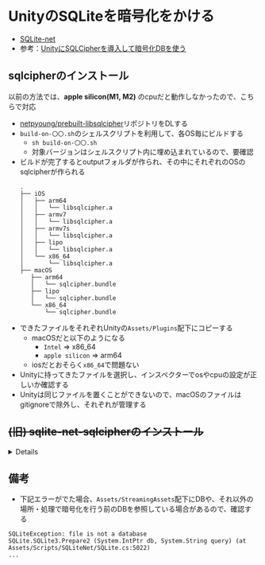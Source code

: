 # UnityのSQLiteを暗号化をかける
- [SQLite-net](https://github.com/praeclarum/sqlite-net#using-sqlcipher)
- 参考：[UnityにSQLCipherを導入して暗号化DBを使う](https://zenn.dev/shiena/articles/unity-sqlcipher#%E8%87%AA%E5%89%8D%E3%83%93%E3%83%AB%E3%83%89-1)

## sqlcipherのインストール
以前の方法では、**apple silicon(M1, M2)** のcpuだと動作しなかったので、こちらで対応
- [netpyoung/prebuilt-libsqlcipher](netpyoung/prebuilt-libsqlcipher)リポジトリをDLする
- `build-on-〇〇.sh`のシェルスクリプトを利用して、各OS毎にビルドする
  - `sh build-on-〇〇.sh`
  - 対象バージョンはシェルスクリプト内に埋め込まれているので、要確認
- ビルドが完了するとoutputフォルダが作られ、その中にそれぞれのOSのsqlcipherが作られる
  ```
  .
  ├── iOS
  │   ├── arm64
  │   │   └── libsqlcipher.a
  │   ├── armv7
  │   │   └── libsqlcipher.a
  │   ├── armv7s
  │   │   └── libsqlcipher.a
  │   ├── lipo
  │   │   └── libsqlcipher.a
  │   └── x86_64
  │       └── libsqlcipher.a
  ├── macOS
     ├── arm64
     │   └── sqlcipher.bundle
     ├── lipo
     │   └── sqlcipher.bundle
     └── x86_64
         └── sqlcipher.bundle
  ```
- できたファイルをそれぞれUnityの`Assets/Plugins`配下にコピーする
  - macOSだと以下のようになる
    - `Intel` => x86_64
    - `apple silicon` => arm64
  - iosだとおそらく`x86_64`で問題ない
- Unityに持ってきたファイルを選択し、インスペクターでosやcpuの設定が正しいか確認する
- Unityは同じファイルを置くことができないので、macOSのファイルはgitignoreで除外し、それぞれが管理する

## ~~(旧) sqlite-net-sqlcipherのインストール~~
<details>

- [jfcontart/SqlCipher4Unity3D_Apple](https://github.com/jfcontart/SqlCipher4Unity3D_Apple)リポジトリをDLする
- このリポジトリのREADMEを参考にビルドを行う
  - DLしたリポジトリに移動
  - `sh SQLCipherBuilt_Apple.sh (4.5.1)バージョン指定`
  - バージョンはリポジトリにある数字のフォルダを入れる。とりあえず一番数字の大きいものを入れておけばいいはず
- ビルドが完了すると、指定したバージョンのフォルダを開きそれをれをUnityの`Assets/Plugins`配下に**バージョン配下のフォルダ毎**コピーする
    ```sh
    # ビルド後のフォルダ
    .
    ├── iOS
    │   └── libsqlcipher.a
    ├── macOS
    │   └── sqlcipher.bundle
    └── tvOS
        └── libsqlcipher.a

    # Unityにコピー
    ├── iOS
    │   ├── libsqlcipher.a
    │   └── libsqlcipher.a.meta
    ├── iOS.meta
    ├── macOS
    │   ├── sqlcipher.bundle
    │   └── sqlcipher.bundle.meta
    └── macOS.meta
    ```
- 参考にしたサイトもしくは`jfcontart/SqlCipher4Unity3D_Apple`のREADMEを参考に、Unityにコピーしたファイルの設定を行う
- 同じく参考にしたサイトに従い、SQLiteからコピーした`SQLite.cs`に処理を追記する
- パスワードを使用したDBの作成処理に変更する
  
</details>

## 備考
- 下記エラーがでた場合、`Assets/StreamingAssets`配下にDBや、それ以外の場所・処理で暗号化を行う前のDBを参照している場合があるので、確認する
```
SQLiteException: file is not a database
SQLite.SQLite3.Prepare2 (System.IntPtr db, System.String query) (at Assets/Scripts/SQLiteNet/SQLite.cs:5022)
...
```